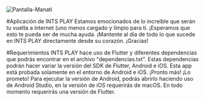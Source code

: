 ![Pantalla-Manatí](https://user-images.githubusercontent.com/40547556/232884088-9f89da60-6d61-4edc-bb50-4562dd1016d1.png)

#Aplicación de INTS PLAY
Estamos emocionados de lo increible que serán tu vuelta a internet (uno menos cargado y límpio para tí. ¡Esperamos que esto te pueda ser de mucha ayuda. ¡Mantente al día de todo lo que sucede en INTS PLAY directamente desde su corazón. ¡Gracias!

#Requerimientos
INTS PLAY hace uso de Flutter y diferentes dependencias que podrás encontrar en el archivo "dependencias.txt". Estas dependencias podrán hacer variar la versión del SDK de Flutter, Android e iOS. Esta app está probada solamente en el entorno de Android e iOS. ¡Pronto más! ¡Lo prometo! Para ejecutar la versión de Android, podrás abrirlo haciendo uso de Android Studio, en la versión de iOS requerirás de macOS. En todo momento requerirás una versión de Flutter.
